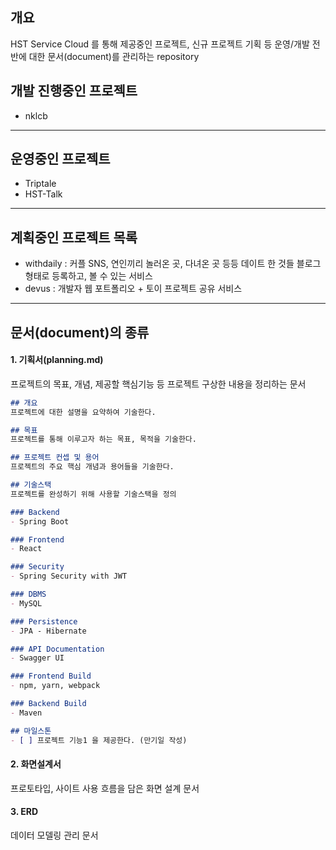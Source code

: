 ## 개요
HST Service Cloud 를 통해 제공중인 프로젝트, 신규 프로젝트 기획 등 운영/개발 전반에 대한 문서(document)를 관리하는 repository

## 개발 진행중인 프로젝트
- nklcb

---
## 운영중인 프로젝트
- Triptale
- HST-Talk

---
## 계획중인 프로젝트 목록
- withdaily : 커플 SNS, 연인끼리 놀러온 곳, 다녀온 곳 등등 데이트 한 것들 블로그 형태로 등록하고, 볼 수 있는 서비스
- devus : 개발자 웹 포트폴리오 + 토이 프로젝트 공유 서비스

---
## 문서(document)의 종류
#### 1. 기획서(planning.md)
프로젝트의 목표, 개념, 제공할 핵심기능 등 프로젝트 구상한 내용을 정리하는 문서

```markdown
## 개요
프로젝트에 대한 설명을 요약하여 기술한다.

## 목표
프로젝트를 통해 이루고자 하는 목표, 목적을 기술한다.

## 프로젝트 컨셉 및 용어
프로젝트의 주요 핵심 개념과 용어들을 기술한다.

## 기술스택
프로젝트를 완성하기 위해 사용할 기술스택을 정의

### Backend
- Spring Boot

### Frontend
- React

### Security
- Spring Security with JWT

### DBMS
- MySQL

### Persistence
- JPA - Hibernate

### API Documentation
- Swagger UI

### Frontend Build
- npm, yarn, webpack

### Backend Build
- Maven

## 마일스톤
- [ ] 프로젝트 기능1 을 제공한다. (만기일 작성)
```
#### 2. 화면설계서
프로토타입, 사이트 사용 흐름을 담은 화면 설계 문서

#### 3. ERD 
데이터 모델링 관리 문서
